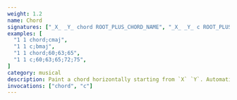```yaml
---
weight: 1.2
name: Chord
signatures: ["_X_ _Y_ chord ROOT_PLUS_CHORD_NAME", "_X_ _Y_ c ROOT_PLUS_CHORD_NAME", "_X_ _Y_ c _MIDI_NOTE_;_MIDI_NOTE_;..."]
examples: [
  "1 1 chord;cmaj",
  "1 1 c;bmaj",
  "1 1 chord;60;63;65",
  "1 1 c;60;63;65;72;75",
]
category: musical
description: Paint a chord horizontally starting from `X` `Y`. Automatically append tracks and rows if needed. Any size chord can be built. An extensive [chord library](#digest-chords) available or precision chords can be entered with MIDI values. Chords default to octave 4.
invocations: ["chord", "c"]
---
```

